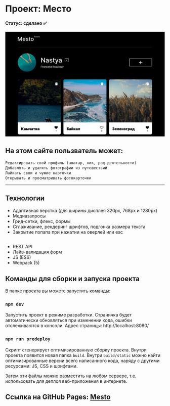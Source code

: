 # Проект: Место
#### Статус: сделано :white_check_mark: 

<a href="https://anastasiapovarkova.github.io/mesto/" target="_blank">
    <img src="https://github.com/AnastasiaPovarkova/mesto/blob/main/src/images/screensaver.png?raw=true" width="900" title="Mesto" alt="Mesto"/>
</a>

## На этом сайте пользватель может:

    Редактировать свой профиль (аватар, ник, род деятельности)
    Добавлять и удалять фотографии из путешествий
    Лайкать свои и чужие карточки
    Открывать и просматривать фотокарточки

____

## Технологии

* Адаптивная верстка (для ширины дисплея 320px, 768px и 1280px)
* Медиазапросы
* Грид-сетки, флекс, формы
* Сглаживание, рендеринг шрифтов, подгонка размера текста
* Закрытие попапа при нажатии на оверлей или esc
##
* REST API
* Лайв-валидация форм
* JS (ES6)
* Webpack (5)

## Команды для сборки и запуска проекта

В папке проекта вы можете запустить команды:

### `npm dev`

Запустить проект в режиме разработки.
Страничка будет автоматически обновляться при изменении кода, ошибки отслеживаются в консоли.
Адрес страницы: http://localhost:8080/

### `npm run predeploy`

Скрипт сгенерирует оптимизированную сборку проекта. Внутри проекта появится новая папка `build`. Внутри `build/static` можно найти оптимизированные версии всего написанного кода, наряду с другими ресурсами: JS, CSS и шрифтами. 

Затем эти файлы можно разместить на любом сервере, т.е. использовать для деплоя веб-приложения в интернете.

## Ссылка на GitHub Pages:  [Mesto](https://anastasiapovarkova.github.io/mesto/)
